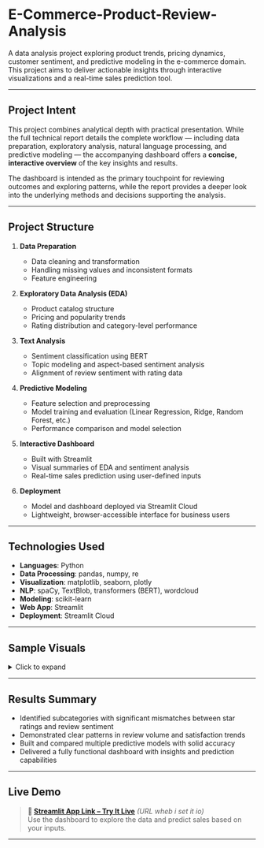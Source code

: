 # E-Commerce-Product-Review-Analysis

A data analysis project exploring product trends, pricing dynamics, customer sentiment, and predictive modeling in the e-commerce domain. This project aims to deliver actionable insights through interactive visualizations and a real-time sales prediction tool.

---

## Project Intent

This project combines analytical depth with practical presentation. While the full technical report details the complete workflow — including data preparation, exploratory analysis, natural language processing, and predictive modeling — the accompanying dashboard offers a **concise, interactive overview** of the key insights and results.

The dashboard is intended as the primary touchpoint for reviewing outcomes and exploring patterns, while the report provides a deeper look into the underlying methods and decisions supporting the analysis.

---

## Project Structure

1. **Data Preparation**  
   - Data cleaning and transformation  
   - Handling missing values and inconsistent formats  
   - Feature engineering

2. **Exploratory Data Analysis (EDA)**  
   - Product catalog structure  
   - Pricing and popularity trends  
   - Rating distribution and category-level performance

3. **Text Analysis**  
   - Sentiment classification using BERT  
   - Topic modeling and aspect-based sentiment analysis  
   - Alignment of review sentiment with rating data

4. **Predictive Modeling**  
   - Feature selection and preprocessing  
   - Model training and evaluation (Linear Regression, Ridge, Random Forest, etc.)  
   - Performance comparison and model selection

5. **Interactive Dashboard**  
   - Built with Streamlit  
   - Visual summaries of EDA and sentiment analysis  
   - Real-time sales prediction using user-defined inputs

6. **Deployment**  
   - Model and dashboard deployed via Streamlit Cloud  
   - Lightweight, browser-accessible interface for business users

---

## Technologies Used

- **Languages**: Python  
- **Data Processing**: pandas, numpy, re  
- **Visualization**: matplotlib, seaborn, plotly  
- **NLP**: spaCy, TextBlob, transformers (BERT), wordcloud  
- **Modeling**: scikit-learn  
- **Web App**: Streamlit  
- **Deployment**: Streamlit Cloud

---

## Sample Visuals

<details>
<summary>Click to expand</summary>

- Price vs Rating distribution by subcategory  
- Sentiment mismatch heatmaps by product category  
- Wordclouds for positive and negative review themes  
- Model performance bar charts  
- Interactive filters in dashboard

</details>

---

## Results Summary

- Identified subcategories with significant mismatches between star ratings and review sentiment  
- Demonstrated clear patterns in review volume and satisfaction trends  
- Built and compared multiple predictive models with solid accuracy  
- Delivered a fully functional dashboard with insights and prediction capabilities

---

## Live Demo

> **🔗 [Streamlit App Link – Try It Live](#)** *(URL wheb i set it io)*  
> Use the dashboard to explore the data and predict sales based on your inputs.

---


